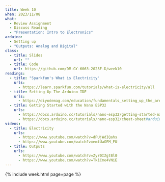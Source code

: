 ```yaml
---
title: Week 10
when: 2023/11/08
what:
  - Review Assignment
  - Discuss Reading
  - "Presentation: Intro to Electronics"
arduino:
  - Setting up
  - "Outputs: Analog and Digital"
class:
  - title: Slides
    url: ""
  - title: Code
    url: https://github.com/DM-GY-6063-2023F-D/week10
readings:
  - title: "Sparkfun's What is Electricity"
    urls:
      - https://learn.sparkfun.com/tutorials/what-is-electricity/all
  - title: Setting Up The Arduino IDE
    urls:
      - https://diyodemag.com/education/fundamentals_setting_up_the_arduino_ide
  - title: Getting Started with the Nano ESP32
    urls:
      - https://docs.arduino.cc/tutorials/nano-esp32/getting-started-nano-esp32
      - https://docs.arduino.cc/tutorials/nano-esp32/cheat-sheet#arduino-esp32-core
videos:
  - title: Electricity
    urls:
      - https://www.youtube.com/watch?v=dPUjWdIQahs
      - https://www.youtube.com/watch?v=emtUaOEM_FU
  - title: Outputs
    urls:
      - https://www.youtube.com/watch?v=Zyr0IZgtBl0
      - https://www.youtube.com/watch?v=Tk1Cme4VNiE
---
```

{% include week.html page=page %}
